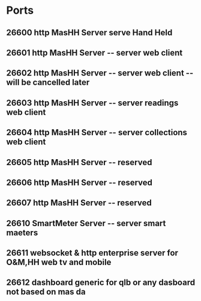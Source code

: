 # Ports
## 26600 http MasHH Server serve Hand Held
## 26601 http MasHH Server -- server web client 
## 26602 http MasHH Server  -- server web client -- will be cancelled later
## 26603 http MasHH Server  -- server readings web client
## 26604 http MasHH Server  -- server collections web client
## 26605 http MasHH Server  -- reserved
## 26606 http MasHH Server  -- reserved
## 26607 http MasHH Server  -- reserved
## 26610 SmartMeter Server  -- server smart maeters 
## 26611 websocket & http enterprise server for O&M,HH web tv and mobile
## 26612 dashboard generic for qlb or any dasboard not based on mas da
